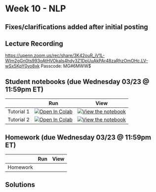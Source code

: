# Week 10 - NLP

## Fixes/clarifications added after initial posting


## Lecture Recording

https://upenn.zoom.us/rec/share/3K42ouR_iV1L-WIm2gGn0ts993oAtHVOkaIs4hdy3Z1DpUuAkPAr48zaRhzOmOHc.LV-wSx5KpY0yo8xk Passcode: MG#6MWW$

## Student notebooks (due Wednesday 03/23 @ 11:59pm ET)

|   | Run | View |
| - | --- | ---- |
| Tutorial 1 | [![Open In Colab](https://colab.research.google.com/assets/colab-badge.svg)](https://colab.research.google.com/github/CIS-522/course-content/blob/main/W10_NLP/students/CIS_522_W10D1_Tutorial_–_Student_Version.ipynb) | [![View the notebook](https://img.shields.io/badge/render-nbviewer-orange.svg)](https://nbviewer.jupyter.org/github/CIS-522/course-content/blob/main/W09_RNNs/students/CIS_522_W10D1_Tutorial_–_Student_Version.ipynb?flush_cache=true) |
| Tutorial 2 | [![Open In Colab](https://colab.research.google.com/assets/colab-badge.svg)](https://colab.research.google.com/github/CIS-522/course-content/blob/main/W10_NLP/students/CIS_522_W10D2_Tutorial_–_Student_Version.ipynb) | [![View the notebook](https://img.shields.io/badge/render-nbviewer-orange.svg)](https://nbviewer.jupyter.org/github/CIS-522/course-content/blob/main/W10_NLP/students/CIS_522_W10D2_Tutorial_–_Student_Version.ipynb?flush_cache=true) |


## Homework (due Wednesday 03/23 @ 11:59pm ET)
|   | Run | View |
| - | --- | ---- |
| Homework | |

## Solutions
